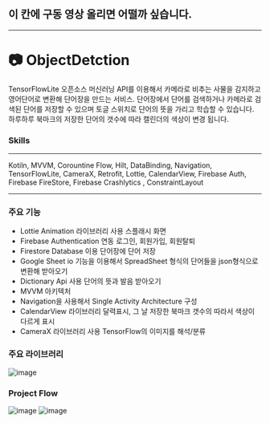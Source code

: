 ## 이 칸에 구동 영상 올리면 어떨까 싶습니다.
___
# :camera: ObjectDetction
TensorFlowLite 오픈소스 머신러닝 API를 이용해서 카메라로 비추는 사물을 감지하고 영어단어로 변환해 단어장을 만드는 서비스. 단어장에서 단어를 검색하거나 카메라로 검색된 단어를 저장할 수 있으며 토글 스위치로 단어의 뜻을 가리고 학습할 수 있습니다. 하루하루 북마크의 저장한 단어의 갯수에 따라 캘린더의 색상이 변경 됩니다.
### Skills
___
Kotiln, MVVM, Corountine Flow, Hilt, DataBinding, Navigation, TensorFlowLite, CameraX, Retrofit, Lottie, CalendarView, Firebase Auth, Firebase FireStore, Firebase Crashlytics , ConstraintLayout
___  

### 주요 기능
- Lottie Animation 라이브러리 사용 스플래시 화면
- Firebase Authentication 연동 로그인, 회원가입, 회원탈퇴
- Firestore Database 이용 단어장에 단어 저장
- Google Sheet io 기능을 이용해서 SpreadSheet 형식의 단어들을 json형식으로 변환해 받아오기
- Dictionary Api 사용 단어의 뜻과 발음 받아오기
- MVVM 아키텍처
- Navigation을 사용해서 Single Activity Architecture 구성
- CalendarView 라이브러리 달력표시, 그 날 저장한 북마크 갯수의 따라서 색상이 다르게 표시
- CameraX 라이브러리 사용 TensorFlow의 이미지를 해석/분류

### 주요 라이브러리
![image](https://github.com/kyungsik-kim92/ObjectDetction/assets/93589990/a0e7a2a3-343b-4f1d-86d8-324c0ec58d24)


### Project Flow
![image](https://github.com/kyungsik-kim92/ObjectDetction/assets/93589990/a8192e61-a8bb-4a54-940a-89506860fdbe)
![image](https://github.com/kyungsik-kim92/ObjectDetction/assets/93589990/7679dfe7-151b-466c-b482-23891858c963)



